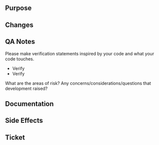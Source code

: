 <!-- Before submit your Pull Request, make sure you picked
     the right branch:

     - For hotfixes, select "master" as the target branch
     - For new features, select "develop" as the target branch
     - For release feature fixes, select the relevant release branch (release/X.Y.Z) as the target branch -->

## Purpose

<!-- Describe the purpose of your changes -->

## Changes

<!-- Briefly describe or list your changes  -->

## QA Notes
Please make verification statements inspired by your code and what your code touches.
- Verify
- Verify

What are the areas of risk?
Any concerns/considerations/questions that development raised?

## Documentation

<!-- Does any internal or external documentation need to be updated?
     - If the API was versioned, update the developer.osf.io changelog.
     - If changes were made to the API, link the developer.osf.io PR here.
-->

## Side Effects

<!-- Any possible side effects? -->

## Ticket

<!-- Link to JIRA ticket, if applicable e.g. https://openscience.atlassian.net/browse/OSF-1234 -->
